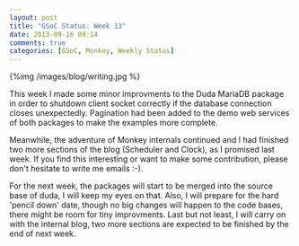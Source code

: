 ```yaml
---
layout: post
title: "GSoC Status: Week 13"
date: 2013-09-16 09:14
comments: true
categories: [GSoC, Monkey, Weekly Status]
---
```

{%img /images/blog/writing.jpg %}

This week I made some minor improvments to the Duda MariaDB package in order to
shutdown client socket correctly if the database connection closes unexpectedly.
Pagination had been added to the demo web services of both packages to make the
examples more complete.

Meanwhile, the adventure of Monkey internals continued and I had finished two
more sections of the blog (Scheduler and Clock), as I promised last week. If you
find this interesting or want to make some contribution, please don't hesitate
to write me emails :-).

For the next week, the packages will start to be merged into the source base of
duda, I will keep my eyes on that. Also, I will prepare for the hard 'pencil down'
date, though no big changes will happen to the code bases, there might be room
for tiny improvments. Last but not least, I will carry on with the internal blog,
two more sections are expected to be finished by the end of next week.
<!-- more -->
